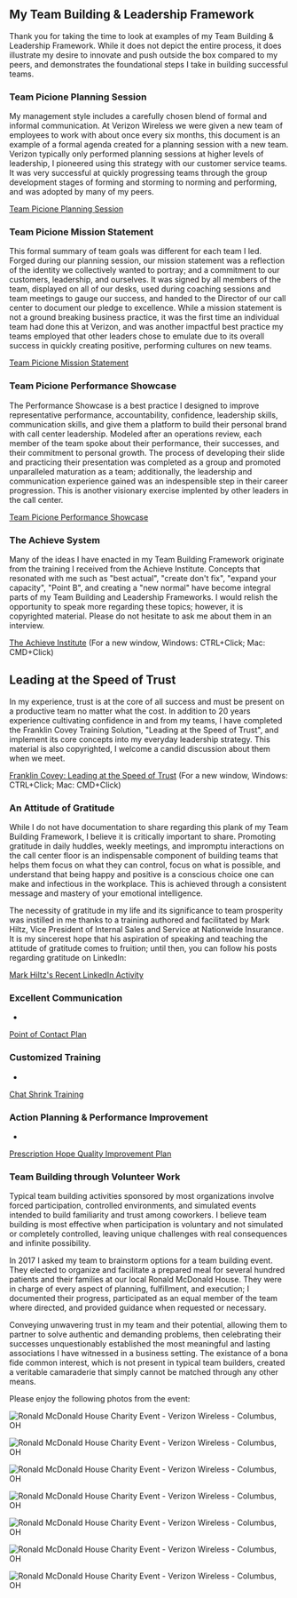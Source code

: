 ## My Team Building & Leadership Framework

Thank you for taking the time to look at examples of my Team Building & Leadership Framework. While it does not depict the entire process, it does illustrate my desire to innovate and push outside the box compared to my peers, and demonstrates the foundational steps I take in building successful teams.

### Team Picione Planning Session

My management style includes a carefully chosen blend of formal and informal communication. At Verizon Wireless we were given a new team of employees to work with about once every six months, this document is an example of a formal agenda created for a planning session with a new team. Verizon typically only performed planning sessions at higher levels of leadership, I pioneered using this strategy with our customer service teams. It was very successful at quickly progressing teams through the group development stages of forming and storming to norming and performing, and was adopted by many of my peers.

[Team Picione Planning Session](https://github.com/mpicione/picione-portfolio/blob/main/Call%20Center%20Manager%20Portfolio/My%20Team%20Building%20%26%20Leadership%20Framework/Team%20Picione%20Planning%20Session.pdf)

### Team Picione Mission Statement

This formal summary of team goals was different for each team I led. Forged during our planning session, our mission statement was a reflection of the identity we collectively wanted to portray; and a commitment to our customers, leadership, and ourselves. It was signed by all members of the team, displayed on all of our desks, used during coaching sessions and team meetings to gauge our success, and handed to the Director of our call center to document our pledge to excellence. While a mission statement is not a ground breaking business practice, it was the first time an individual team had done this at Verizon, and was another impactful best practice my teams employed that other leaders chose to emulate due to its overall success in quickly creating positive, performing cultures on new teams.

[Team Picione Mission Statement](https://github.com/mpicione/picione-portfolio/blob/main/Call%20Center%20Manager%20Portfolio/My%20Team%20Building%20%26%20Leadership%20Framework/Team%20Picione%20Mission%20Statement.pdf)

### Team Picione Performance Showcase

The Performance Showcase is a best practice I designed to improve representative performance, accountability, confidence, leadership skills, communication skills, and give them a platform to build their personal brand with call center leadership. Modeled after an operations review, each member of the team spoke about their performance, their successes, and their commitment to personal growth. The process of developing their slide and practicing their presentation was completed as a group and promoted unparalleled maturation as a team; additionally, the leadership and communication experience gained was an indespensible step in their career progression. This is another visionary exercise implented by other leaders in the call center.

[Team Picione Performance Showcase](https://github.com/mpicione/picione-portfolio/blob/main/Call%20Center%20Manager%20Portfolio/My%20Team%20Building%20%26%20Leadership%20Framework/Team%20Picione%20Performance%20Showcase.pdf)

### The Achieve System

Many of the ideas I have enacted in my Team Building Framework originate from the training I received from the Achieve Institute. Concepts that resonated with me such as "best actual", "create don't fix", "expand your capacity", "Point B", and creating a "new normal" have become integral parts of my Team Building and Leadership Frameworks. I would relish the opportunity to speak more regarding these topics; however, it is copyrighted material. Please do not hesitate to ask me about them in an interview.

[The Achieve Institute](https://www.achieveinst.com/) (For a new window, Windows: CTRL+Click; Mac: CMD+Click)

## Leading at the Speed of Trust

In my experience, trust is at the core of all success and must be present on a productive team no matter what the cost. In addition to 20 years experience cultivating confidence in and from my teams, I have completed the Franklin Covey Training Solution, "Leading at the Speed of Trust", and implement its core concepts into my everyday leadership strategy. This material is also copyrighted, I welcome a candid discussion about them when we meet. 

[Franklin Covey: Leading at the Speed of Trust](https://www.franklincovey.com/Solutions/trust/speed-of-trust/) (For a new window, Windows: CTRL+Click; Mac: CMD+Click)

### An Attitude of Gratitude

While I do not have documentation to share regarding this plank of my Team Building Framework, I believe it is critically important to share. Promoting gratitude in daily huddles, weekly meetings, and impromptu interactions on the call center floor is an indispensable component of building teams that helps them focus on what they can control, focus on what is possible, and understand that being happy and positive is a conscious choice one can make and infectious in the workplace. This is achieved through a consistent message and mastery of your emotional intelligence.

The necessity of gratitude in my life and its significance to team prosperity was instilled in me thanks to a training authored and facilitated by Mark Hiltz, Vice President of Internal Sales and Service at Nationwide Insurance. It is my sincerest hope that his aspiration of speaking and teaching the attitude of gratitude comes to fruition; until then, you can follow his posts regarding gratitude on LinkedIn:

[Mark Hiltz's Recent LinkedIn Activity](https://www.linkedin.com/in/markrhiltz/detail/recent-activity/)

### Excellent Communication

-

[Point of Contact Plan](https://github.com/mpicione/picione-portfolio/blob/main/Call%20Center%20Manager%20Portfolio/My%20Team%20Building%20%26%20Leadership%20Framework/Point%20of%20Contact%20Plan.pdf)

### Customized Training

-

[Chat Shrink Training](https://github.com/mpicione/picione-portfolio/blob/main/Call%20Center%20Manager%20Portfolio/My%20Team%20Building%20%26%20Leadership%20Framework/Chat%20Shrink%20Training%20-%20Note%20Pages.pdf)

### Action Planning & Performance Improvement

-

[Prescription Hope Quality Improvement Plan](https://github.com/mpicione/picione-portfolio/blob/main/Call%20Center%20Manager%20Portfolio/My%20Team%20Building%20%26%20Leadership%20Framework/Prescription%20Hope%20Quality%20Improvement%20Plan.pdf)

### Team Building through Volunteer Work

Typical team building activities sponsored by most organizations involve forced participation, controlled environments, and simulated events intended to build familiarity and trust among coworkers. I believe team building is most effective when participation is voluntary and not simulated or completely controlled, leaving unique challenges with real consequences and infinite possibility.

In 2017 I asked my team to brainstorm options for a team building event. They elected to organize and facilitate a prepared meal for several hundred patients and their families at our local Ronald McDonald House. They were in charge of every aspect of planning, fulfillment, and execution; I documented their progress, participated as an equal member of the team where directed, and provided guidance when requested or necessary.

Conveying unwavering trust in my team and their potential, allowing them to partner to solve authentic and demanding problems, then celebrating their successes unquestionably established the most meaningful and lasting associations I have witnessed in a business setting. The existance of a bona fide common interest, which is not present in typical team builders, created a veritable camaraderie that simply cannot be matched through any other means.

Please enjoy the following photos from the event:

![Ronald McDonald House Charity Event - Verizon Wireless - Columbus, OH](https://github.com/mpicione/picione-portfolio/blob/main/Call%20Center%20Manager%20Portfolio/Photos/rmh1.JPG)

![Ronald McDonald House Charity Event - Verizon Wireless - Columbus, OH](https://github.com/mpicione/picione-portfolio/blob/main/Call%20Center%20Manager%20Portfolio/Photos/rmh2.JPG)

![Ronald McDonald House Charity Event - Verizon Wireless - Columbus, OH](https://github.com/mpicione/picione-portfolio/blob/main/Call%20Center%20Manager%20Portfolio/Photos/rmh3.JPG)

![Ronald McDonald House Charity Event - Verizon Wireless - Columbus, OH](https://github.com/mpicione/picione-portfolio/blob/main/Call%20Center%20Manager%20Portfolio/Photos/rmh4.JPG)

![Ronald McDonald House Charity Event - Verizon Wireless - Columbus, OH](https://github.com/mpicione/picione-portfolio/blob/main/Call%20Center%20Manager%20Portfolio/Photos/rmh5.JPG)

![Ronald McDonald House Charity Event - Verizon Wireless - Columbus, OH](https://github.com/mpicione/picione-portfolio/blob/main/Call%20Center%20Manager%20Portfolio/Photos/rmh6.JPG)

![Ronald McDonald House Charity Event - Verizon Wireless - Columbus, OH](https://github.com/mpicione/picione-portfolio/blob/main/Call%20Center%20Manager%20Portfolio/Photos/rmh7.JPG)